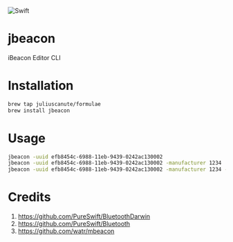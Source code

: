 ![Swift](https://github.com/juliuscanute/jbeacon/workflows/Swift/badge.svg?branch=master&event=status)
# jbeacon
iBeacon Editor CLI

# Installation
```sh
brew tap juliuscanute/formulae
brew install jbeacon
```


# Usage
```sh
jbeacon -uuid efb8454c-6988-11eb-9439-0242ac130002
jbeacon -uuid efb8454c-6988-11eb-9439-0242ac130002 -manufacturer 1234
jbeacon -uuid efb8454c-6988-11eb-9439-0242ac130002 -manufacturer 1234 -major 1 -minor 2 -measuredPower 128
```

# Credits
1. https://github.com/PureSwift/BluetoothDarwin
2. https://github.com/PureSwift/Bluetooth
3. https://github.com/watr/mbeacon